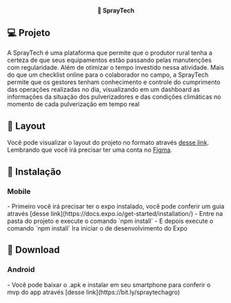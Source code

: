 <h4 align="center">
  🚀 SprayTech
</h4>


## 💻 Projeto

A SprayTech é uma plataforma que permite que o produtor rural tenha a
certeza de que seus equipamentos estão passando pelas manutenções
com regularidade. Além de otimizar o tempo investido nessa atividade.
Mais do que um checklist online para o colaborador no campo, a
SprayTech permite que os gestores tenham conhecimento e controle do
cumprimento das operações realizadas no dia, visualizando em um
dashboard as informações da situação dos pulverizadores e das condições
climáticas no momento de cada pulverização em tempo real

## 🔖 Layout

Você pode visualizar o layout do projeto no formato através [desse link](https://www.figma.com/file/5JarwRCT7zCRyIG7dDl8QE/Hackatagro?node-id=0%3A1). Lembrando que você irá precisar ter uma conta no [Figma](http://figma.com/).

## 🤔 Instalação
 <h3>Mobile</h3>
 - Primeiro você irá precisar ter o expo instalado, você pode conferir um guia através [desse link](https://docs.expo.io/get-started/installation/)
 - Entre na pasta do projeto e execute o comando `npm install`
-  E depois execute o comando `npm install` Ira iniciar o de desenvolvimento do Expo


## 🤔 Download

 <h3>Android</h3>
 - Você pode baixar o .apk e instalar em seu smartphone para conferir o mvp do app através [desse link](https://bit.ly/spraytechagro)
